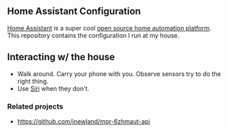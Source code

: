 ## Home Assistant Configuration

[Home Assistant](https://github.com/home-assistant/home-assistant/) is a super cool [open source home automation platform](https://home-assistant.io/). This repository contains the configuration I run at my house.

## Interacting w/ the house

* Walk around. Carry your phone with you. Observe sensors try to do the right thing.
* Use [Siri](./doc/siri.md) when they don't.

### Related projects

* https://github.com/jnewland/mpr-6zhmaut-api
